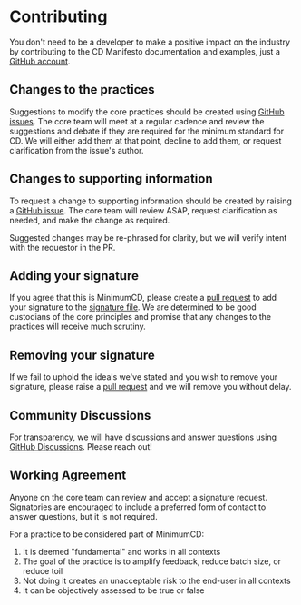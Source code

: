 # Contributing

You don't need to be a developer to make a positive impact on the industry by contributing to the CD Manifesto documentation and examples, just a [GitHub account](https://github.com/).

## Changes to the practices

Suggestions to modify the core practices should be created using [GitHub issues](https://github.com/Minimum-CD/cd-manifesto/issues/new/choose). The core team will meet at a regular cadence and review the suggestions and debate if they are required for the minimum standard for CD. We will either add them at that point, decline to add them, or request clarification from the issue's author.

## Changes to supporting information

To request a change to supporting information should be created by raising a [GitHub issue](https://github.com/Minimum-CD/cd-manifesto/issues/new/choose). The core team will review ASAP, request clarification as needed, and make the change as required.

Suggested changes may be re-phrased for clarity, but we will verify intent with the requestor in the PR.

## Adding your signature

If you agree that this is MinimumCD, please create a [pull request](https://help.github.com/articles/creating-a-pull-request-from-a-fork/) to add your signature to the [signature file](data/names/signatures.yml). We are determined to be good custodians of the core principles and promise that any changes to the practices will receive much scrutiny.

## Removing your signature

If we fail to uphold the ideals we've stated and you wish to remove your signature, please raise a [pull request](https://help.github.com/articles/creating-a-pull-request-from-a-fork/) and we will remove you without delay. 

## Community Discussions

For transparency, we will have discussions and answer questions using [GitHub Discussions](https://github.com/Minimum-CD/cd-manifesto/discussions). Please reach out!

## Working Agreement

Anyone on the core team can review and accept a signature request. Signatories are encouraged to include a preferred form of contact to answer questions, but it is not required.

For a practice to be considered part of MinimumCD:

1. It is deemed "fundamental" and works in all contexts
2. The goal of the practice is to amplify feedback, reduce batch size, or reduce toil
3. Not doing it creates an unacceptable risk to the end-user in all contexts
4. It can be objectively assessed to be true or false
